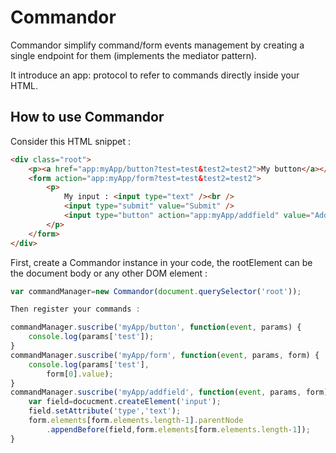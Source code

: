 Commandor
==============

Commandor simplify command/form events management by creating a single endpoint for them (implements the mediator pattern).

It introduce an app: protocol to refer to commands directly inside your HTML.

How to use Commandor
--------------

Consider this HTML snippet :
```html
<div class="root">
	<p><a href="app:myApp/button?test=test&test2=test2">My button</a></p>
	<form action="app:myApp/form?test=test&test2=test2">
		<p>
			My input : <input type="text" /><br />
			<input type="submit" value="Submit" />
			<input type="button" action="app:myApp/addfield" value="Add field" />
		</p>
	</form>
</div>
```

First, create a Commandor instance in your code, the rootElement can be the document body or any other DOM element :

```js
var commandManager=new Commandor(document.querySelector('root'));
```

```js
Then register your commands :

commandManager.suscribe('myApp/button', function(event, params) {
	console.log(params['test']);
}
commandManager.suscribe('myApp/form', function(event, params, form) {
	console.log(params['test'],
		form[0].value);
}
commandManager.suscribe('myApp/addfield', function(event, params, form) {
	var field=docucment.createElement('input');
	field.setAttribute('type','text');
	form.elements[form.elements.length-1].parentNode
		.appendBefore(field,form.elements[form.elements.length-1]);
}
```


